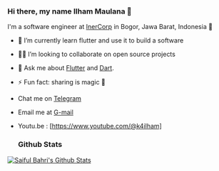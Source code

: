 ### Hi there, my name Ilham Maulana 👋

I'm a software engineer at [InerCorp]([https://woo-hoo.org](https://www.inercorp.com/)) in Bogor, Jawa Barat, Indonesia 🌆

- 🔭 I’m currently learn flutter and use it to build a software
- 🧑‍💻 I’m looking to collaborate on open source projects
- 💬 Ask me about [Flutter](https://flutter.dev) and [Dart](https://dart.dev).
- ⚡ Fun fact: sharing is magic 🐰
- Chat me on [Telegram](https://t.me/k4ilham)
- Email me at [G-mail](mailto:mailham@gmail.com)
- Youtu.be : [https://www.youtube.com/@k4ilham]

  ### Github Stats

[![Saiful Bahri's Github Stats](https://github-readme-stats.vercel.app/api?username=k4ilham&count_private=true&theme=default&show_icons=true)](https://github.com/k4ilham)
